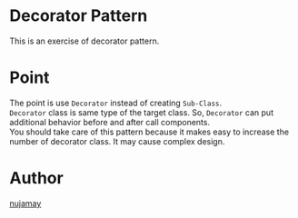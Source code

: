 # Decorator Pattern

This is an exercise of decorator pattern.

# Point

The point is use `Decorator` instead of creating `Sub-Class`.  
`Decorator` class is same type of the target class. So, `Decorator` can put additional behavior
before and after call components.  
You should take care of this pattern because it makes easy to increase the number of decorator
class. It may cause complex design.

# Author

[nujamay](junya0220yamashita@gmail.com)
